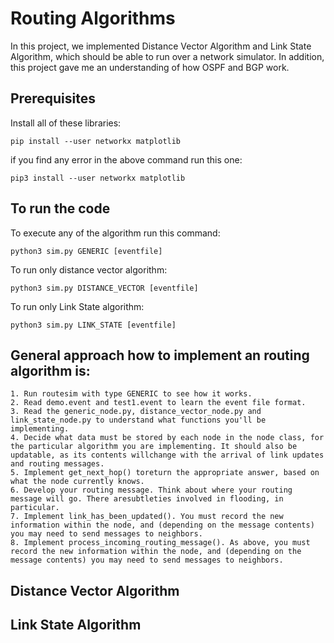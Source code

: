 # Routing Algorithms

 In this project, we implemented Distance Vector Algorithm and Link State Algorithm, which should be able to run over a network simulator. In addition, this project gave me an understanding of how OSPF and BGP work.
  
## Prerequisites

Install all of these libraries:

``` 
pip install --user networkx matplotlib
```

  if you find any error in the above command run this one:
  
```
pip3 install --user networkx matplotlib
 ```
## To run the code

To execute any of the algorithm run this command:
```
python3 sim.py GENERIC [eventfile]
```
To run only distance vector algorithm:
```
python3 sim.py DISTANCE_VECTOR [eventfile]
```

To run only Link State algorithm:
```
python3 sim.py LINK_STATE [eventfile]
```
## General approach how to implement an routing algorithm is:

```
1. Run routesim with type GENERIC to see how it works.
2. Read demo.event and test1.event to learn the event file format.
3. Read the generic_node.py, distance_vector_node.py and link_state_node.py to understand what functions you'll be implementing.
4. Decide what data must be stored by each node in the node class, for the particular algorithm you are implementing. It should also be updatable, as its contents willchange with the arrival of link updates and routing messages.
5. Implement get_next_hop() toreturn the appropriate answer, based on what the node currently knows.
6. Develop your routing message. Think about where your routing message will go. There aresubtleties involved in flooding, in particular.
7. Implement link_has_been_updated(). You must record the new information within the node, and (depending on the message contents) you may need to send messages to neighbors.
8. Implement process_incoming_routing_message(). As above, you must record the new information within the node, and (depending on the message contents) you may need to send messages to neighbors.
```

## Distance Vector Algorithm
## Link State Algorithm
